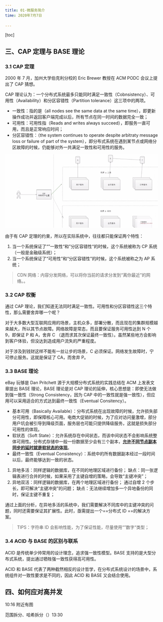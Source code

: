 ```yaml
---
title: 01-微服务简介
time: 2020年7月7日

---
```


[toc]



## 三、CAP 定理与 BASE 理论

### 3.1 CAP 定理

2000 年 7 月，加州大学伯克利分校的 Eric Brewer 教授在 ACM PODC 会议上提出了 CAP 猜想。

CAP 理论认为：一个分布式系统最多只能同时满足一致性（Cobnsistency）、可用性（Availability）和分区容错性（Partition tolerance）这三项中的两项。

- 一致性：指的是（all nodes see the same data at the same time），即更新操作成功并返回客户端完成以后，所有节点在同一时间的数据完全一致；
- 可用性：可用性指（Reads and writes always succeed），即服务一直可用，而且是正常响应时间；
- 分区容错性：（the system continues to operate despite arbitraty message loss or failure of part of the system），即分布式系统在遇到某节点或网络分区故障的时候，仍能够对外一共满足一致性和可用性的服务。



![image-20200707164431382](01-微服务简介.assets/image-20200707164431382.png)



由于有 CAP 定理的约束，所以在实际系统中，往往都只能保证两个特性：

1. 当一个系统保证了“”一致性“和”分区容错性“的时候，这个系统被称为 CP 系统（一般是金融级系统）；
2. 当一个系统保证了“可用性”和“分区容错性”的时候，这个系统被称之为 AP 系统；

> CDN 网络：内容分发网络，可以将你当前的请求分发到“离你最近”的网络。。



### 3.2 CAP 权衡

通过 CAP 理论，我们知道无法同时满足一致性。可用性和分区容错性这三个特性，那么需要舍弃哪一个呢？

对于大多数大型互联网应用的场景，主机众多，部署分散，而且现在的集群规模越来越大，所以其节点故障。网络故障是常态，而且要保证服务可用性达到 N 个 9，即保证 P 和 A，舍弃 C （退而求其次保证最终一致性）。虽然某些地方会影响到客户体验，但没达到造成用户流失的严重程度。

对于涉及到钱财这样不能有一丝让步的场景，C 必须保证。网络发生故障时，宁可停止服务。这就是保证了 CA，而舍弃 P。



### 3.3 BASE 理论

eBay 玩够是 Dan Pritchett 源于大规模分布式系统的实践总结在 ACM 上发表文章提出 BASE 理论，BASE 理论是对 CAP 理论的延伸，核心思想是：即使无法做到强一致性（Strong Consistency，因为 CAP 中的一致性就是强一致性），但应用可以采用适合的方式达到最终一致性（Eventual Consitency）。

- 基本可用（Basically Available）：分布式系统在出现故障的时候，允许损失部分可用性，即保障核心可用。电商大促销的时候，为了应对访问量激增，部分用户坑会被引导到降级页面，服务层也可能只提供降级服务，这就是损失部分可用性的体现。
- 软状态（Soft State）：允许系统存在中间状态，而该中间状态不会影响系统整体可用性。分布式存储中一般一份数据至少会有三个副本，**<u>允许不同节点副本同步的延时就是软状态的体现</u>**。
- 最终一致性（Eventual Consistency）：系统中的所有数据副本经过一段时间以后，最终能够达到一致的状态。



1. 异地多活：同样逻辑的数据库，在不同的地理区域进行备份；
   缺点：同一张逻辑表进行合并的时候，如果采用了主键自增的策略，会导致“主键冲突”；
2. 异地双活：同样逻辑的数据库，在两个地理区域进行备份；
   通过自增 2 个步长，即可解决“主键冲突”的问题；
   缺点：无法继续增加多一个异地备份的同时，保证主键不重复；

通过上面的分析，在异地多活的系统中，我们需要解决不同库中的主键冲突的问题，同时还需要保证其扩展性。此时，亟需提出一个==分布式 ID ==的解决方案。



> TIPS：字符串 ID 会影响性能，为了保证性能，尽量使用“”数字“类型；



### 3.4 ACID 与 BASE 的区别与联系

ACID 是传统单少帅常用的设计理念，追求强一致性模型。BASE 支持的是大型分布式系统，提出通过牺牲强一致性获得高可用性。

ACID 和 BASE 代表了两种截然相反的设计哲学，在分布式系统设计的场景中，系统组件对一致性要求是不同的，因此 ACID 和 BASE 又会结合使用。



## 四、如何应对高并发



10:16 附近有图



范围拆分、哈希拆分（）13:30